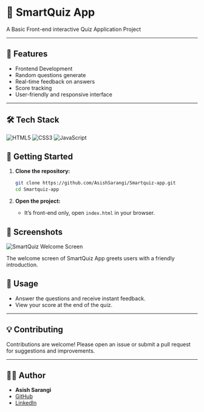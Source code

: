 # 🧠 SmartQuiz App

A Basic Front-end interactive Quiz Application Project

---

## 🚀 Features

- Frontend Development
- Random questions generate
- Real-time feedback on answers
- Score tracking
- User-friendly and responsive interface

---

## 🛠️ Tech Stack

<p align="left">
  <img src="https://cdn.jsdelivr.net/gh/devicons/devicon/icons/html5/html5-original.svg" height="80" alt="HTML5" />
  <img src="https://cdn.jsdelivr.net/gh/devicons/devicon/icons/css3/css3-original.svg" height="80" alt="CSS3" />
  <img src="https://cdn.jsdelivr.net/gh/devicons/devicon/icons/javascript/javascript-original.svg" height="80" alt="JavaScript" />
</p>

## 🚦 Getting Started

1. **Clone the repository:**
   ```bash
   git clone https://github.com/AsishSarangi/Smartquiz-app.git
   cd Smartquiz-app
   ```

2. **Open the project:**
   - It’s front-end only, open `index.html` in your browser.
     

## 📸 Screenshots

![SmartQuiz Welcome Screen](<img src="welcome-page.png" height="200" width="200">)

The welcome screen of SmartQuiz App greets users with a friendly introduction.


## 📝 Usage

- Answer the questions and receive instant feedback.
- View your score at the end of the quiz.

---

## 💡 Contributing

Contributions are welcome! Please open an issue or submit a pull request for suggestions and improvements.

---

## 🙋‍♂️ Author

- **Asish Sarangi**
- [GitHub](https://github.com/asish915)
- [LinkedIn](https://www.linkedin.com/in/asish-sarangi-8a33322a6)
